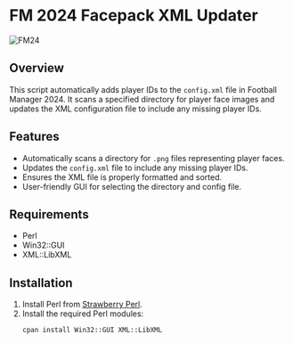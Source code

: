 # FM 2024 Facepack XML Updater

![FM24](https://cdn.oneesports.id/cdn-data/sites/2/2023/10/UkwBa8adRC2fEfdcD9ewZj-450x236.jpg)

## Overview
This script automatically adds player IDs to the `config.xml` file in Football Manager 2024. It scans a specified directory for player face images and updates the XML configuration file to include any missing player IDs.

## Features
- Automatically scans a directory for `.png` files representing player faces.
- Updates the `config.xml` file to include any missing player IDs.
- Ensures the XML file is properly formatted and sorted.
- User-friendly GUI for selecting the directory and config file.

## Requirements
- Perl
- Win32::GUI
- XML::LibXML

## Installation
1. Install Perl from [Strawberry Perl](http://strawberryperl.com/).
2. Install the required Perl modules:
   ```sh
   cpan install Win32::GUI XML::LibXML
